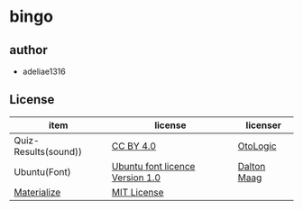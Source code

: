 # bingo

## author
- adeliae1316

## License
|item|license|licenser|
|---|---|---|
|Quiz-Results(sound))|[CC BY 4.0](https://creativecommons.org/licenses/by/4.0/)|[OtoLogic](https://otologic.jp)|
|Ubuntu(Font)|[Ubuntu font licence Version 1.0](https://ubuntu.com/legal/font-licence)|[Dalton Maag](https://www.daltonmaag.com/)|
|[Materialize](https://materializecss.com/)|[MIT License](https://opensource.org/licenses/mit-license.php)||